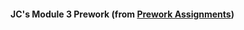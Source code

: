 #### JC's Module 3 Prework (from [Prework Assignments](https://github.com/turingschool/intermission-assignments/blob/master/prep-for-module-3-frontend.markdown))
